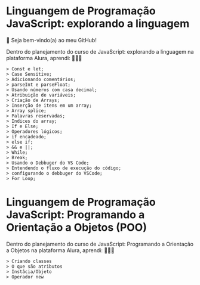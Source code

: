 # Linguangem de Programação JavaScript: explorando a linguagem
👋 Seja bem-vindo(a) ao meu GitHub!

Dentro do planejamento do curso de JavaScript: explorando a linguagem na plataforma Alura, aprendi: 👨🏻‍💻

    > Const e let;
    > Case Sensitive;
    > Adicionando comentários;
    > parseInt e parseFloat;
    > Usando números com casa decimal;
    > Atribuição de variáveis;
    > Criação de Arrays;
    > Inserção de itens em um array;
    > Array splice;
    > Palavras reservadas;
    > Indices do array;
    > If e Else;
    > Operadores lógicos;
    > if encadeado;
    > else if;
    > && e ||;
    > While;
    > Break;
    > Usando o Debbuger do VS Code;
    > Entendendo o fluxo de execução do código;
    > configurando o debbuger do VSCode;
    > For Loop;

# Linguangem de Programação JavaScript: Programando a Orientação a Objetos (POO)

Dentro do planejamento do curso de JavaScript: Programando a Orientação a Objetos na plataforma Alura, aprendi: 👨🏻‍💻

    > Criando classes
    > O que são atributos
    > Instâcia/Objeto
    > Operador new